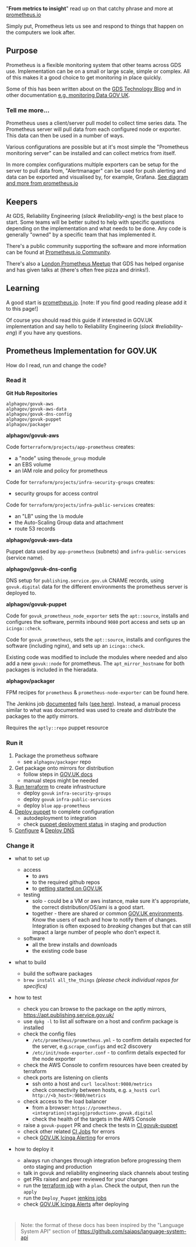 "**From metrics to insight**" read up on that catchy phrase and more at [prometheus.io](https://prometheus.io)

Simply put, Prometheus lets us see and respond to things that happen on the computers we look after.

## Purpose
Prometheus is a flexible monitoring system that other teams across GDS use. Implementation can be on a small or large scale, simple or complex. All of this makes it a good choice to get monitoring in place quickly.

Some of this has been written about on the [GDS Technology Blog](https://gdstechnology.blog.gov.uk/2018/11/09/building-testing-and-iterating-our-monitoring-and-alerting-service/) and in other documentation [e.g. monitoring Data GOV UK](https://docs.publishing.service.gov.uk/manual/data-gov-uk-monitoring.html).

### Tell me more...
Prometheus uses a client/server pull model to collect time series data. The Prometheus server will pull data from each configured node or exporter. This data can then be used in a number of ways.

Various configurations are possible but at it's most simple the "Prometheus monitoring server" can be installed and can collect metrics from itself.

In more complex configurations multiple exporters can be setup for the server to pull data from, "Alertmanager" can be used for push alerting and data can be exported and visualised by, for example, Grafana. [See diagram and more from prometheus.io](https://prometheus.io/docs/introduction/overview/)

## Keepers
At GDS, Reliability Engineering (_slack #reliability-eng_) is the best place to start. Some teams will be better suited to help with specific questions depending on the implementation and what needs to be done. Any code is generally "owned" by a specific team that has implemented it.

There's a public community supporting the software and more information can be found at [Prometheus.io Community](https://prometheus.io/community).

There's also a [London Prometheus Meetup](https://www.meetup.com/Prometheus-London/) that GDS has helped organise and has given talks at (there's often free pizza and drinks!).

## Learning
A good start is [prometheus.io](https://prometheus.io). [note: If you find good reading please add it to this page!]

Of course you should read this guide if interested in GOV.UK implementation and say hello to Reliability Engineering (_slack #reliability-eng_) if you have any questions.


## Prometheus Implementation for GOV.UK 
How do I read, run and change the code?

### Read it
**Git Hub Repositories**

```
alphagov/govuk-aws
alphagov/govuk-aws-data
alphagov/govuk-dns-config
alphagov/govuk-puppet
alphagov/packager
```

**alphagov/govuk-aws**

Code for`terraform/projects/app-prometheus` creates:
* a "node" using the`node_group` module
* an EBS volume
* an IAM role and policy for prometheus

Code for `terraform/projects/infra-security-groups` creates:
* security groups for access control

Code for `terraform/projects/infra-public-services` creates:
* an "LB" using the `lb` module
* the Auto-Scaling Group data and attachment
* route 53 records

**alphagov/govuk-aws-data**

Puppet data used by `app-prometheus` (subnets) and `infra-public-services` (service name).

**alphagov/govuk-dns-config**

DNS setup for `publishing.service.gov.uk` CNAME records, using `govuk.digital` data for the different environments the prometheus server is deployed to.

**alphagov/govuk-puppet**

Code for `govuk_prometheus_node_exporter` sets the `apt::source`, installs and configures the software, permits inbound `9080` port access and sets up an `icinga::check`.

Code for `govuk_prometheus`, sets the `apt::source`, installs and configures the software (including nginx), and sets up an `icinga::check`.

Existing code was modified to include the modules where needed and also add a new `govuk::node` for prometheus. The `apt_mirror_hostname` for both packages is included in the hieradata.

**alphagov/packager**

FPM recipes for `prometheus` & `prometheus-node-exporter` can be found here.

The Jenkins job [documented](https://docs.publishing.service.gov.uk/manual/debian-packaging.html#creating-packages) fails ([see here](https://ci.integration.publishing.service.gov.uk/job/build_fpm_package/)). Instead, a manual process similar to what was documented was used to create and distribute the packages to the aptly mirrors.

Requires the `aptly::repo` puppet resource



### Run it
1. Package the prometheus software
    * see `alphagov/packager` repo
1. Get package onto mirrors for distribution
    * follow steps in [GOV.UK docs](https://docs.publishing.service.gov.uk/manual/debian-packaging.html#creating-packages)
    * manual steps might be needed
1. [Run terraform](https://ci-deploy.integration.publishing.service.gov.uk/job/Deploy_Terraform_GOVUK_AWS/) to create infrastructure
    * deploy `govuk` `infra-security-groups`
    * deploy `govuk` `infra-public-services`
    * deploy `blue` `app-prometheus`
1. [Deploy puppet](https://docs.publishing.service.gov.uk/manual/deploy-puppet.html#header) to complete configuration
    * autodeployment to integration
    * check [puppet deployment status](https://release.publishing.service.gov.uk/applications/puppet)  in staging and production
1. [Configure](https://github.com/alphagov/govuk-dns-config) & [Deploy DNS](https://deploy.publishing.service.gov.uk/job/Deploy_DNS/)



### Change it
* what to set up
    * access
        * to aws
        * to the required github repos
        * to [getting started on GOV.UK](https://docs.publishing.service.gov.uk/manual/get-started.html)
    * testing
        * solo - could be a VM or aws instance, make sure it's appropriate, the correct distribution/OS/ami is a good start.
        * together - there are shared or common [GOV.UK environments](https://docs.publishing.service.gov.uk/manual/environments.html#header). Know the users of each and how to notify them of changes. Integration is often exposed to _breaking_ changes but that can still impact a large number of people who don't expect it.
    * software
        * all the brew installs and downloads
        * the existing code base


* what to build
    * build the software packages
    * `brew install all_the_things` _(please check individual repos for specifics)_


* how to test
    * check you can browse to the package on the aptly mirrors, https://apt.publishing.service.gov.uk/
    * use `dpkg -l` to list all software on a host and confirm package is installed
    * check the config files
        * `/etc/prometheus/prometheus.yml` - to confirm details expected for the server, e.g.`scrape_configs` and ec2 discovery
        * `/etc/init/node-exporter.conf` - to confirm details expected for the node exporter
    * check the AWS Console to confirm resources have been created by terraform
    * check ports are listening on clients
        * ssh onto a host and `curl localhost:9080/metrics`
        * check connectivity between hosts, e.g. `a_host$ curl http://<b_host>:9080/metrics`
    * check access to the load balancer
        * from a browser: `https://prometheus.<integration|staging|production>.govuk.digital`
        * check the health of the targets in the AWS Console
    * raise a `govuk-puppet` PR and check the tests in [CI govuk-puppet](https://ci.integration.publishing.service.gov.uk/job/govuk-puppet/)
     * check other related [CI Jobs](https://ci.integration.publishing.service.gov.uk/) for errors
     * check [GOV.UK Icinga Alerting](https://docs.publishing.service.gov.uk/manual/tools.html#icinga) for errors

* how to deploy it
    * always run changes through integration before progressing them onto staging and production
    * talk in govuk and reliability engineering slack channels about testing
    * get PRs raised and peer reviewed for your changes
    * run the [terraform job](https://ci-deploy.integration.publishing.service.gov.uk/job/Deploy_Terraform_GOVUK_AWS/) with a `plan`. Check the output, then run the `apply`
    * run the `Deploy_Puppet` [jenkins jobs](https://docs.publishing.service.gov.uk/manual/deploy-puppet.html#header)
    * check [GOV.UK Icinga Alerts](https://docs.publishing.service.gov.uk/manual/tools.html#icinga) after deploying


# 
> Note: the format of these docs has been inspired by the "Language System API" section of https://github.com/saiaps/language-system-api
